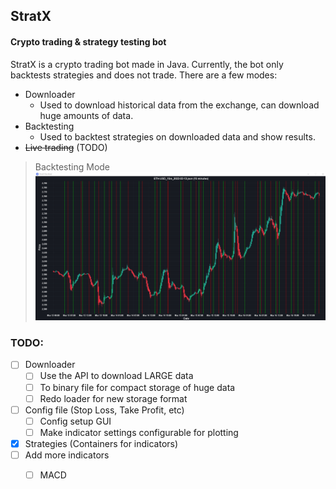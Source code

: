 ## StratX
#### Crypto trading & strategy testing bot
StratX is a crypto trading bot made in Java. Currently, the bot only backtests
strategies and does not trade. There are a few modes:
- Downloader
  - Used to download historical data from the exchange,
    can download huge amounts of data.
- Backtesting
  - Used to backtest strategies on downloaded data and show results.
- ~~Live trading~~ (TODO)
> Backtesting Mode
![Backtest GUI](gui.png "Backtest GUI")

### TODO:
- [ ] Downloader
  - [ ] Use the API to download LARGE data
  - [ ] To binary file for compact storage of huge data
  - [ ] Redo loader for new storage format
- [ ] Config file (Stop Loss, Take Profit, etc)
  - [ ] Config setup GUI
  - [ ] Make indicator settings configurable for plotting
- [x] Strategies (Containers for indicators)
- [ ] Add more indicators
  - [ ] MACD

